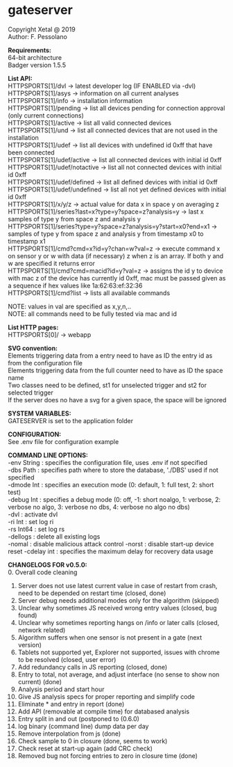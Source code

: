 # gateserver

Copyright Xetal @ 2019  
Author: F. Pessolano  

**Requirements:**  
64-bit architecture  
Badger version 1.5.5  

**List API:**  
HTTPSPORTS[1]/dvl -> latest developer log (IF ENABLED via -dvl)  
HTTPSPORTS[1]/asys -> information on all current analyses  
HTTPSPORTS[1]/info -> installation information  
HTTPSPORTS[1]/pending -> list all devices pending for connection approval (only current connections)    
HTTPSPORTS[1]/active -> list all valid connected devices  
HTTPSPORTS[1]/und -> list all connected devices that are not used in the installation  
HTTPSPORTS[1]/udef -> list all devices with undefined id 0xff that have been connected  
HTTPSPORTS[1]/udef/active -> list all connected devices with initial id 0xff  
HTTPSPORTS[1]/udef/notactive -> list all not connected devices with initial id 0xff  
HTTPSPORTS[1]/udef/defined -> list all defined devices with initial id 0xff  
HTTPSPORTS[1]/udef/undefined -> list all not yet defined devices with initial id 0xff  
HTTPSPORTS[1]/x/y/z -> actual value for data x in space y on averaging z  
HTTPSPORTS[1]/series?last=x?type=y?space=z?analysis=y -> last x samples of type y from space z and analysis y  
HTTPSPORTS[1]/series?type=y?space=z?analysis=y?start=x0?end=x1 -> samples of type y from space z and analysis y from timestamp x0 to timestamp x1  
HTTPSPORTS[1]/cmd?cmd=x?id=y?chan=w?val=z -> execute command x on sensor y or w with data (if necessary) z when z is an array. If both y and w are specified it returns error    
HTTPSPORTS[1]/cmd?cmd=macid?id=y?val=z -> assigns the id y to device with mac z of the device has currently id 0xff, mac must be passed given as a sequence if hex values like 1a:62:63:ef:32:36  
HTTPSPORTS[1]/cmd?list -> lists all available commands  
  
NOTE: values in val are specified as x,y,n,..   
NOTE: all commands need to be fully tested via mac and id  

**List HTTP pages:**  
HTTPSPORTS[0]/ -> webapp

**SVG convention:**  
Elements triggering data from a entry need to have as ID the entry id as from the configuration file  
Elements triggering data from the full counter need to have as ID the space name  
Two classes need to be defined, st1 for unselected trigger and st2 for selected trigger  
If the server does no have a svg for a given space, the space will be ignored  

**SYSTEM VARIABLES:**  
GATESERVER is set to the application folder  

**CONFIGURATION:**  
See .env file for configuration example

**COMMAND LINE OPTIONS:**  
-env String : specifies the configuration file, uses .env if not specified  
-dbs Path : specifies path where to store the database, './DBS' used if not specified  
-dmode Int : specifies an execution mode (0: default, 1: full test, 2: short test)  
-debug Int : specifies a debug mode (0: off, -1: short noalgo, 1: verbose, 2: verbose no algo, 3: verbose no dbs, 4: verbose no algo no dbs)  
-dvl : activate dvl  
-ri Int : set log ri  
-rs Int64 : set log rs  
-dellogs : delete all existing logs  
-nomal : disable malicious attack control
-norst : disable start-up device reset
-cdelay int : specifies the maximum delay for recovery data usage

**CHANGELOGS FOR v0.5.0:**  
0. Overall code cleaning  
1. Server does not use latest current value in case of restart from crash, need to be depended on restart time (closed, done)  
2. Server debug needs additional modes only for the algorithm (skipped)  
3. Unclear why sometimes JS received wrong entry values (closed, bug found)  
4. Unclear why sometimes reporting hangs on /info or later calls (closed, network related)  
5. Algorithm suffers when one sensor is not present in a gate (next version)  
6. Tablets not supported yet, Explorer not supported, issues with chrome to be resolved (closed, user error)  
7. Add redundancy calls in JS reporting (closed, done)  
8. Entry to total, not average, and adjust interface (no sense to show non current) (done)  
9. Analysis period and start hour  
10. Give JS analysis specs for proper reporting and simplify code  
11. Eliminate * and entry in report  (done)
12. Add API (removable at compile time) for databased analysis  
13. Entry split in and out (postponed to (0.6.0)  
14. log binary (command line) dump data per day  
15. Remove interpolation from js (done)  
16. Check sample to 0 in closure  (done, seems to work)
17. Check reset at start-up again (add CRC check)
18. Removed bug not forcing entries to zero in closure time (done)  

